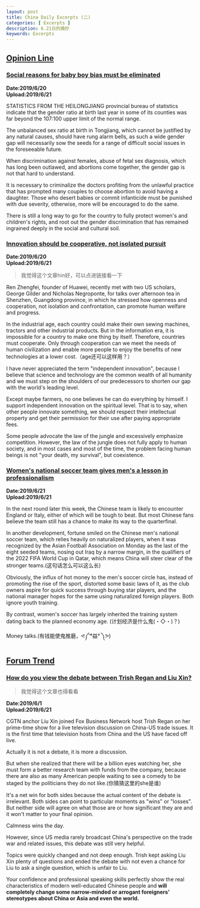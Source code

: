 ```yaml
---
layout: post
title: China Daily Excerpts (二)
categories: [ Excerpts ]
description: 6.21日的摘抄
keywords: Excerpts
---
```


## [Opinion Line](http://www.chinadaily.com.cn/opinion/opinionline)

### [Social reasons for baby boy bias must be eliminated](http://www.chinadaily.com.cn/a/201906/20/WS5d0ad175a3103dbf14329385.html)

**Date:2019/6/20**  
**Upload:2019/6/21**  

STATISTICS FROM THE HEILONGJIANG provincial bureau of statistics indicate that the gender ratio at birth last year in some of its counties was far beyond the 107:100 upper limit of the normal range. 

The unbalanced sex ratio at birth in Tongjiang, which cannot be justified by any natural causes, should have rung alarm bells, as such a wide gender gap will necessarily sow the seeds for a range of difficult social issues in the foreseeable future.

When discrimination against females, abuse of fetal sex diagnosis, which has long been outlawed, and abortions come together, the gender gap is not that hard to understand.

It is necessary to criminalize the doctors profiting from the unlawful practice that has prompted many couples to choose abortion to avoid having a daughter. Those who desert babies or commit infanticide must be punished with due severity, otherwise, more will be encouraged to do the same.

There is still a long way to go for the country to fully protect women's and children's rights, and root out the gender discrimination that has remained ingrained deeply in the social and cultural soil.

### [Innovation should be cooperative, not isolated pursuit](http://www.chinadaily.com.cn/a/201906/20/WS5d0b8d97a3103dbf143295f7.html)

**Date:2019/6/20**  
**Upload:2019/6/21**  

> 我觉得这个文章hin好，可以点进链接看一下  

Ren Zhengfei, founder of Huawei, recently met with two US scholars, George Gilder and Nicholas Negroponte, for talks over afternoon tea in Shenzhen, Guangdong province, in which he stressed how openness and cooperation, not isolation and confrontation, can promote human welfare and progress. 

In the industrial age, each country could make their own sewing machines, tractors and other industrial products. But in the information era, it is impossible for a country to make one thing by itself. Therefore, countries must cooperate. Only through cooperation can we meet the needs of human civilization and enable more people to enjoy the benefits of new technologies at a lower cost.（age还可以这样用？）

I have never appreciated the term "independent innovation", because I believe that science and technology are the common wealth of all humanity and we must step on the shoulders of our predecessors to shorten our gap with the world's leading level. 

Except maybe farmers, no one believes he can do everything by himself. I support independent innovation on the spiritual level. That is to say, when other people innovate something, we should respect their intellectual property and get their permission for their use after paying appropriate fees.

Some people advocate the law of the jungle and excessively emphasize competition. However, the law of the jungle does not fully apply to human society, and in most cases and most of the time, the problem facing human beings is not "your death, my survival", but coexistence.

### [Women's national soccer team gives men's a lesson in professionalism](http://www.chinadaily.com.cn/a/201906/21/WS5d0c22b6a3103dbf143296b2.html)

**Date:2019/6/21**  
**Upload:2019/6/21**  

 In the next round later this week, the Chinese team is likely to encounter England or Italy, either of which will be tough to beat. But most Chinese fans believe the team still has a chance to make its way to the quarterfinal.

In another development, fortune smiled on the Chinese men's national soccer team, which relies heavily on naturalized players, when it was recognized by the Asian Football Association on Monday as the last of the eight seeded teams, nosing out Iraq by a narrow margin, in the qualifiers of the 2022 FIFA World Cup in Qatar, which means China will steer clear of the stronger teams.(这句话怎么可以这么长)

Obviously, the influx of hot money to the men's soccer circle has, instead of promoting the rise of the sport, distorted some basic laws of it, as the club owners aspire for quick success through buying star players, and the national manager hopes for the same using naturalized foreign players. Both ignore youth training.

By contrast, women's soccer has largely inherited the training system dating back to the planned economy age. (计划经济是什么鬼(・◇・)？)

Money talks.(有钱能使鬼推磨，ᕙ༼ ͝°益° ༽ᕗ)

<!-- ### [Title](link) 
<font face="sans-serif" size=3>
**Date:**  
**Upload:**  

</font>   -->

## [Forum Trend](http://www.chinadaily.com.cn/opinion/forumtrends)

### [How do you view the debate between Trish Regan and Liu Xin?](http://www.chinadaily.com.cn/a/201906/01/WS5cf1c12ca3104842260bef69.html)

> 我觉得这个文章也得看看

**Date:2019/6/1**  
**Upload:2019/6/21**  

CGTN anchor Liu Xin joined Fox Business Network host Trish Regan on her prime-time show for a live television discussion on China-US trade issues. It is the first time that television hosts from China and the US have faced off live. 

Actually it is not a debate, it is more a discussion.

But when she realized that there will be a billion eyes watching her, she must form a better research team with funds from the company, because there are also as many American people waiting to see a comedy to be staged by the politicians they do not like.(你猜猜这里的she是谁)

It's a net win for both sides because the actual content of the debate is irrelevant. Both sides can point to particular moments as "wins" or "losses". But neither side will agree on what those are or how significant they are and it won't matter to your final opinion.

Calmness wins the day.

However, since US media rarely broadcast China's perspective on the trade war and related issues, this debate was still very helpful.

Topics were quickly changed and not deep enough. Trish kept asking Liu Xin plenty of questions and ended the debate with not even a chance for Liu to ask a single question, which is unfair to Liu.

Your confidence and professional speaking skills perfectly show the real characteristics of modern well-educated Chinese people and **will completely change some narrow-minded or arrogant foreigners' stereotypes about China or Asia and even the world.**
